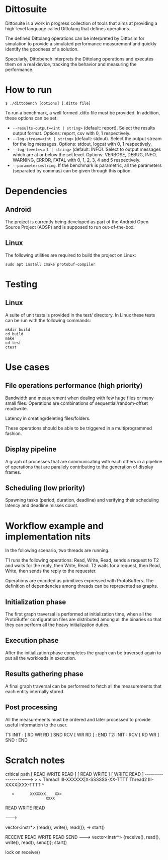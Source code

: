 # Dittosuite

Dittosuite is a work in progress collection of tools that aims at providing
a high-level language called Dittolang that defines operations.

The defined Dittolang operations can be interpreted by Dittosim for simulation
to provide a simulated performance measurement and quickly identify
the goodness of a solution.

Specularly, Dittobench interprets the Dittolang operations and executes them on
a real device, tracking the behavior and measuring the performance.

# How to run

```
$ ./dittobench [options] [.ditto file]
```

To run a benchmark, a well formed .ditto file must be
provided. In addition, these options can be set:

- `--results-output=<int | string>` (default: report). Select the results output format.
Options: report, csv with 0, 1 respectively.
- `--log-stream=<int | string>` (default: stdout). Select the output stream for the log messages.
Options: stdout, logcat with 0, 1 respectively.
- `--log-level=<int | string>` (default: INFO). Select to output messages which are at or below
the set level. Options: VERBOSE, DEBUG, INFO, WARNING, ERROR, FATAL with 0, 1, 2, 3, 4 and 5
respectively.
- `--parameters=string`. If the benchmark is parametric, all the parameters (separated by commas)
can be given through this option.

# Dependencies

## Android

The project is currently being developed as part of the Android Open Source
Project (AOSP) and is supposed to run out-of-the-box.

## Linux

The following utilities are required to build the project on Linux:

```
sudo apt install cmake protobuf-compiler

```

# Testing

## Linux

A suite of unit tests is provided in the test/ directory.
In Linux these tests can be run with the following commands:

```
mkdir build
cd build
make
cd test
ctest
```


# Use cases


## File operations performance (high priority)

Bandwidth and measurement when dealing with few huge files or many small files.
Operations are combinations of sequential/random-offset read/write.

Latency in creating/deleting files/folders.

These operations should be able to be triggered in a multiprogrammed fashion.


## Display pipeline

A graph of processes that are communicating with each others in a pipeline of
operations that are parallely contributing to the generation of display frames.


## Scheduling (low priority)

Spawning tasks (period, duration, deadline) and verifying their scheduling
latency and deadline misses count.


# Workflow example and implementation nits

In the following scenario, two threads are running.

T1 runs the following operations: Read, Write, Read, sends a request to T2 and
waits for the reply, then Write, Read.
T2 waits for a request, then Read, Write, then sends the reply to the requester.

Operations are encoded as primitives expressed with ProtoBuffers.
The definition of dependencies among threads can be represented as graphs.


## Initialization phase

The first graph traversal is performed at initialization time, when all the
ProtoBuffer configuration files are distributed among all the binaries so that
they can perform all the heavy initialization duties.


## Execution phase

After the initialization phase completes the graph can be traversed again to
put all the workloads in execution.


## Results gathering phase

A final graph traversal can be performed to fetch all the measurements that
each entity internally stored.


## Post processing

All the measurements must be ordered and later processed to provide useful
information to the user.

T1: INIT   : [ RD WR RD ]  SND               RCV [ WR RD ] : END
T2:   INIT :                 RCV [ RD WR ] SND             :   END


# Scratch notes

critical path [ READ WRITE READ ] [ READ WRITE ]  [ WRITE READ ]
-------------------->
             >                  <
Thread1   III-XXXXXX|X-SSSSSS-XX-TTTT
Thread2               III-XXXX|XXX-TTTT
                     ^

       >       XXXXXXX    XX<
                      XXXX


READ WRITE READ

--->

vector<instr*> {read(), write(), read()};
-> start()


RECEIVE READ WRITE READ SEND
--->
vector<instr*> {receive(), read(), write(), read(), send()};
start()

lock on receive()

